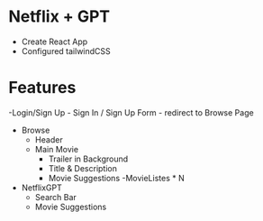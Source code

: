 # Netflix + GPT

- Create React App
- Configured tailwindCSS

# Features
-Login/Sign Up
        - Sign In / Sign Up Form
        - redirect to Browse Page
- Browse
    - Header
    - Main Movie
        - Trailer in Background
        - Title & Description
        - Movie Suggestions
                -MovieListes * N
- NetflixGPT
    - Search Bar
    - Movie Suggestions